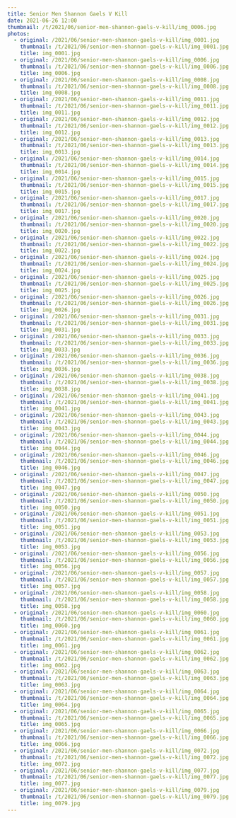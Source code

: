 ```yaml
---
title: Senior Men Shannon Gaels V Kill
date: 2021-06-26 12:00
thumbnail: /t/2021/06/senior-men-shannon-gaels-v-kill/img_0006.jpg
photos:
  - original: /2021/06/senior-men-shannon-gaels-v-kill/img_0001.jpg
    thumbnail: /t/2021/06/senior-men-shannon-gaels-v-kill/img_0001.jpg
    title: img_0001.jpg
  - original: /2021/06/senior-men-shannon-gaels-v-kill/img_0006.jpg
    thumbnail: /t/2021/06/senior-men-shannon-gaels-v-kill/img_0006.jpg
    title: img_0006.jpg
  - original: /2021/06/senior-men-shannon-gaels-v-kill/img_0008.jpg
    thumbnail: /t/2021/06/senior-men-shannon-gaels-v-kill/img_0008.jpg
    title: img_0008.jpg
  - original: /2021/06/senior-men-shannon-gaels-v-kill/img_0011.jpg
    thumbnail: /t/2021/06/senior-men-shannon-gaels-v-kill/img_0011.jpg
    title: img_0011.jpg
  - original: /2021/06/senior-men-shannon-gaels-v-kill/img_0012.jpg
    thumbnail: /t/2021/06/senior-men-shannon-gaels-v-kill/img_0012.jpg
    title: img_0012.jpg
  - original: /2021/06/senior-men-shannon-gaels-v-kill/img_0013.jpg
    thumbnail: /t/2021/06/senior-men-shannon-gaels-v-kill/img_0013.jpg
    title: img_0013.jpg
  - original: /2021/06/senior-men-shannon-gaels-v-kill/img_0014.jpg
    thumbnail: /t/2021/06/senior-men-shannon-gaels-v-kill/img_0014.jpg
    title: img_0014.jpg
  - original: /2021/06/senior-men-shannon-gaels-v-kill/img_0015.jpg
    thumbnail: /t/2021/06/senior-men-shannon-gaels-v-kill/img_0015.jpg
    title: img_0015.jpg
  - original: /2021/06/senior-men-shannon-gaels-v-kill/img_0017.jpg
    thumbnail: /t/2021/06/senior-men-shannon-gaels-v-kill/img_0017.jpg
    title: img_0017.jpg
  - original: /2021/06/senior-men-shannon-gaels-v-kill/img_0020.jpg
    thumbnail: /t/2021/06/senior-men-shannon-gaels-v-kill/img_0020.jpg
    title: img_0020.jpg
  - original: /2021/06/senior-men-shannon-gaels-v-kill/img_0022.jpg
    thumbnail: /t/2021/06/senior-men-shannon-gaels-v-kill/img_0022.jpg
    title: img_0022.jpg
  - original: /2021/06/senior-men-shannon-gaels-v-kill/img_0024.jpg
    thumbnail: /t/2021/06/senior-men-shannon-gaels-v-kill/img_0024.jpg
    title: img_0024.jpg
  - original: /2021/06/senior-men-shannon-gaels-v-kill/img_0025.jpg
    thumbnail: /t/2021/06/senior-men-shannon-gaels-v-kill/img_0025.jpg
    title: img_0025.jpg
  - original: /2021/06/senior-men-shannon-gaels-v-kill/img_0026.jpg
    thumbnail: /t/2021/06/senior-men-shannon-gaels-v-kill/img_0026.jpg
    title: img_0026.jpg
  - original: /2021/06/senior-men-shannon-gaels-v-kill/img_0031.jpg
    thumbnail: /t/2021/06/senior-men-shannon-gaels-v-kill/img_0031.jpg
    title: img_0031.jpg
  - original: /2021/06/senior-men-shannon-gaels-v-kill/img_0033.jpg
    thumbnail: /t/2021/06/senior-men-shannon-gaels-v-kill/img_0033.jpg
    title: img_0033.jpg
  - original: /2021/06/senior-men-shannon-gaels-v-kill/img_0036.jpg
    thumbnail: /t/2021/06/senior-men-shannon-gaels-v-kill/img_0036.jpg
    title: img_0036.jpg
  - original: /2021/06/senior-men-shannon-gaels-v-kill/img_0038.jpg
    thumbnail: /t/2021/06/senior-men-shannon-gaels-v-kill/img_0038.jpg
    title: img_0038.jpg
  - original: /2021/06/senior-men-shannon-gaels-v-kill/img_0041.jpg
    thumbnail: /t/2021/06/senior-men-shannon-gaels-v-kill/img_0041.jpg
    title: img_0041.jpg
  - original: /2021/06/senior-men-shannon-gaels-v-kill/img_0043.jpg
    thumbnail: /t/2021/06/senior-men-shannon-gaels-v-kill/img_0043.jpg
    title: img_0043.jpg
  - original: /2021/06/senior-men-shannon-gaels-v-kill/img_0044.jpg
    thumbnail: /t/2021/06/senior-men-shannon-gaels-v-kill/img_0044.jpg
    title: img_0044.jpg
  - original: /2021/06/senior-men-shannon-gaels-v-kill/img_0046.jpg
    thumbnail: /t/2021/06/senior-men-shannon-gaels-v-kill/img_0046.jpg
    title: img_0046.jpg
  - original: /2021/06/senior-men-shannon-gaels-v-kill/img_0047.jpg
    thumbnail: /t/2021/06/senior-men-shannon-gaels-v-kill/img_0047.jpg
    title: img_0047.jpg
  - original: /2021/06/senior-men-shannon-gaels-v-kill/img_0050.jpg
    thumbnail: /t/2021/06/senior-men-shannon-gaels-v-kill/img_0050.jpg
    title: img_0050.jpg
  - original: /2021/06/senior-men-shannon-gaels-v-kill/img_0051.jpg
    thumbnail: /t/2021/06/senior-men-shannon-gaels-v-kill/img_0051.jpg
    title: img_0051.jpg
  - original: /2021/06/senior-men-shannon-gaels-v-kill/img_0053.jpg
    thumbnail: /t/2021/06/senior-men-shannon-gaels-v-kill/img_0053.jpg
    title: img_0053.jpg
  - original: /2021/06/senior-men-shannon-gaels-v-kill/img_0056.jpg
    thumbnail: /t/2021/06/senior-men-shannon-gaels-v-kill/img_0056.jpg
    title: img_0056.jpg
  - original: /2021/06/senior-men-shannon-gaels-v-kill/img_0057.jpg
    thumbnail: /t/2021/06/senior-men-shannon-gaels-v-kill/img_0057.jpg
    title: img_0057.jpg
  - original: /2021/06/senior-men-shannon-gaels-v-kill/img_0058.jpg
    thumbnail: /t/2021/06/senior-men-shannon-gaels-v-kill/img_0058.jpg
    title: img_0058.jpg
  - original: /2021/06/senior-men-shannon-gaels-v-kill/img_0060.jpg
    thumbnail: /t/2021/06/senior-men-shannon-gaels-v-kill/img_0060.jpg
    title: img_0060.jpg
  - original: /2021/06/senior-men-shannon-gaels-v-kill/img_0061.jpg
    thumbnail: /t/2021/06/senior-men-shannon-gaels-v-kill/img_0061.jpg
    title: img_0061.jpg
  - original: /2021/06/senior-men-shannon-gaels-v-kill/img_0062.jpg
    thumbnail: /t/2021/06/senior-men-shannon-gaels-v-kill/img_0062.jpg
    title: img_0062.jpg
  - original: /2021/06/senior-men-shannon-gaels-v-kill/img_0063.jpg
    thumbnail: /t/2021/06/senior-men-shannon-gaels-v-kill/img_0063.jpg
    title: img_0063.jpg
  - original: /2021/06/senior-men-shannon-gaels-v-kill/img_0064.jpg
    thumbnail: /t/2021/06/senior-men-shannon-gaels-v-kill/img_0064.jpg
    title: img_0064.jpg
  - original: /2021/06/senior-men-shannon-gaels-v-kill/img_0065.jpg
    thumbnail: /t/2021/06/senior-men-shannon-gaels-v-kill/img_0065.jpg
    title: img_0065.jpg
  - original: /2021/06/senior-men-shannon-gaels-v-kill/img_0066.jpg
    thumbnail: /t/2021/06/senior-men-shannon-gaels-v-kill/img_0066.jpg
    title: img_0066.jpg
  - original: /2021/06/senior-men-shannon-gaels-v-kill/img_0072.jpg
    thumbnail: /t/2021/06/senior-men-shannon-gaels-v-kill/img_0072.jpg
    title: img_0072.jpg
  - original: /2021/06/senior-men-shannon-gaels-v-kill/img_0077.jpg
    thumbnail: /t/2021/06/senior-men-shannon-gaels-v-kill/img_0077.jpg
    title: img_0077.jpg
  - original: /2021/06/senior-men-shannon-gaels-v-kill/img_0079.jpg
    thumbnail: /t/2021/06/senior-men-shannon-gaels-v-kill/img_0079.jpg
    title: img_0079.jpg
---
```

